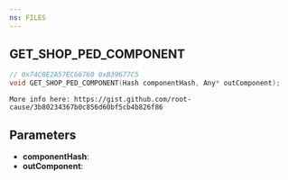```yaml
---
ns: FILES
---
```

## GET_SHOP_PED_COMPONENT

```c
// 0x74C0E2A57EC66760 0xB39677C5
void GET_SHOP_PED_COMPONENT(Hash componentHash, Any* outComponent);
```

```
More info here: https://gist.github.com/root-cause/3b80234367b0c856d60bf5cb4b826f86
```

## Parameters
* **componentHash**: 
* **outComponent**: 

